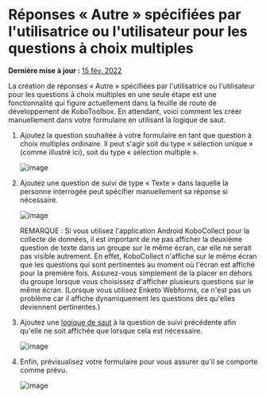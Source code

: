# Réponses « Autre » spécifiées par l'utilisatrice ou l'utilisateur pour les questions à choix multiples
**Dernière mise à jour :** <a href="https://github.com/kobotoolbox/docs/blob/511ea4cb3c698a4b45e7c2b4efd1af4e356e811f/source/user_specified_other.md" class="reference">15 fév. 2022</a>

La création de réponses « Autre » spécifiées par l'utilisatrice ou l'utilisateur pour les questions à choix multiples en une seule étape est une fonctionnalité qui figure actuellement dans la feuille de route de développement de KoboToolbox. En attendant, voici comment les créer manuellement dans votre formulaire en utilisant la logique de saut.

1. Ajoutez la question souhaitée à votre formulaire en tant que question à choix multiples ordinaire. Il peut s'agir soit du type « sélection unique » (comme illustré ici), soit du type « sélection multiple ».

    ![image](/images/user_specified_other/type.png)

2. Ajoutez une question de suivi de type « Texte » dans laquelle la personne interrogée peut spécifier manuellement sa réponse si nécessaire.

    ![image](/images/user_specified_other/text.png)

    REMARQUE : Si vous utilisez l'application Android KoboCollect pour la collecte de données, il est important de ne pas afficher la deuxième question de texte dans un groupe sur le même écran, car elle ne serait pas visible autrement. En effet, KoboCollect n'affiche sur le même écran que les questions qui sont pertinentes au moment où l'écran est affiché pour la première fois. Assurez-vous simplement de la placer en dehors du groupe lorsque vous choisissez d'afficher plusieurs questions sur le même écran. (Lorsque vous utilisez Enketo Webforms, ce n'est pas un problème car il affiche dynamiquement les questions dès qu'elles deviennent pertinentes.)

3. Ajoutez une [logique de saut](skip_logic.md) à la question de suivi précédente afin qu'elle ne soit affichée que lorsque cela est nécessaire.

    ![image](/images/user_specified_other/skip_logic.png)

4. Enfin, prévisualisez votre formulaire pour vous assurer qu'il se comporte comme prévu.

    ![image](/images/user_specified_other/preview.png)